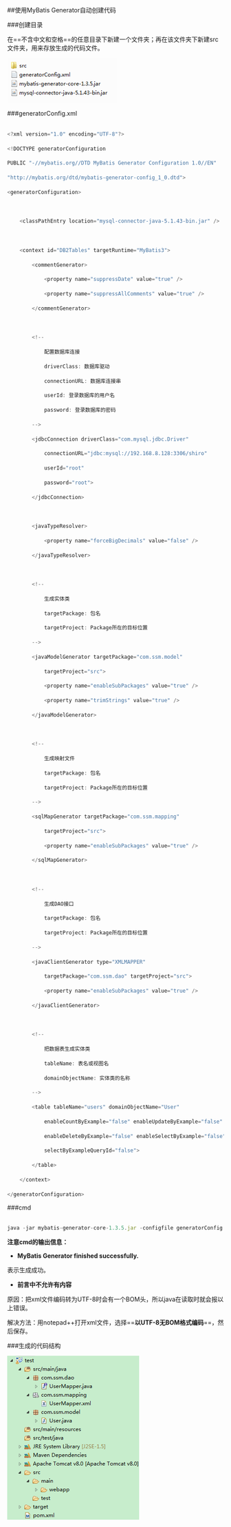 ##使用MyBatis Generator自动创建代码



###创建目录



在==不含中文和空格==的任意目录下新建一个文件夹；再在该文件夹下新建src文件夹，用来存放生成的代码文件。



![](images/directory.png)



###generatorConfig.xml

```javascript

<?xml version="1.0" encoding="UTF-8"?>

<!DOCTYPE generatorConfiguration

PUBLIC "-//mybatis.org//DTD MyBatis Generator Configuration 1.0//EN"

"http://mybatis.org/dtd/mybatis-generator-config_1_0.dtd">

<generatorConfiguration>



    <classPathEntry location="mysql-connector-java-5.1.43-bin.jar" />

	

    <context id="DB2Tables" targetRuntime="MyBatis3">

        <commentGenerator>

            <property name="suppressDate" value="true" />

            <property name="suppressAllComments" value="true" />

        </commentGenerator>

		

        <!-- 

			配置数据库连接

			driverClass: 数据库驱动

			connectionURL: 数据库连接串

			userId: 登录数据库的用户名

			password: 登录数据库的密码

		-->

        <jdbcConnection driverClass="com.mysql.jdbc.Driver"

            connectionURL="jdbc:mysql://192.168.8.128:3306/shiro" 

			userId="root"

            password="root">

        </jdbcConnection>

		

        <javaTypeResolver>

            <property name="forceBigDecimals" value="false" />

        </javaTypeResolver>

		

        <!-- 

			生成实体类

			targetPackage: 包名

			targetProject: Package所在的目标位置

		-->

        <javaModelGenerator targetPackage="com.ssm.model"

            targetProject="src">

            <property name="enableSubPackages" value="true" />

            <property name="trimStrings" value="true" />

        </javaModelGenerator>

		

        <!-- 

			生成映射文件

			targetPackage: 包名

			targetProject: Package所在的目标位置

		-->

        <sqlMapGenerator targetPackage="com.ssm.mapping"

            targetProject="src">

            <property name="enableSubPackages" value="true" />

        </sqlMapGenerator>

		

        <!-- 

			生成DAO接口

			targetPackage: 包名

			targetProject: Package所在的目标位置

		-->

        <javaClientGenerator type="XMLMAPPER"

            targetPackage="com.ssm.dao" targetProject="src">

            <property name="enableSubPackages" value="true" />

        </javaClientGenerator>

		

        <!-- 

			把数据表生成实体类

			tableName: 表名或视图名 

			domainObjectName: 实体类的名称 

		-->

        <table tableName="users" domainObjectName="User"

            enableCountByExample="false" enableUpdateByExample="false"

            enableDeleteByExample="false" enableSelectByExample="false"

            selectByExampleQueryId="false">

		</table>

    </context>

</generatorConfiguration>

```

###cmd

~~~javascript

java -jar mybatis-generator-core-1.3.5.jar -configfile generatorConfig.xml -overwrite

~~~

**注意cmd的输出信息：**

- **MyBatis Generator finished successfully.**

表示生成成功。



- **前言中不允许有内容**

原因：把xml文件编码转为UTF-8时会有一个BOM头，所以java在读取时就会报以上错误。

解决方法：用notepad++打开xml文件，选择==**以UTF-8无BOM格式编码**==，然后保存。



###生成的代码结构

![](images/java.png)